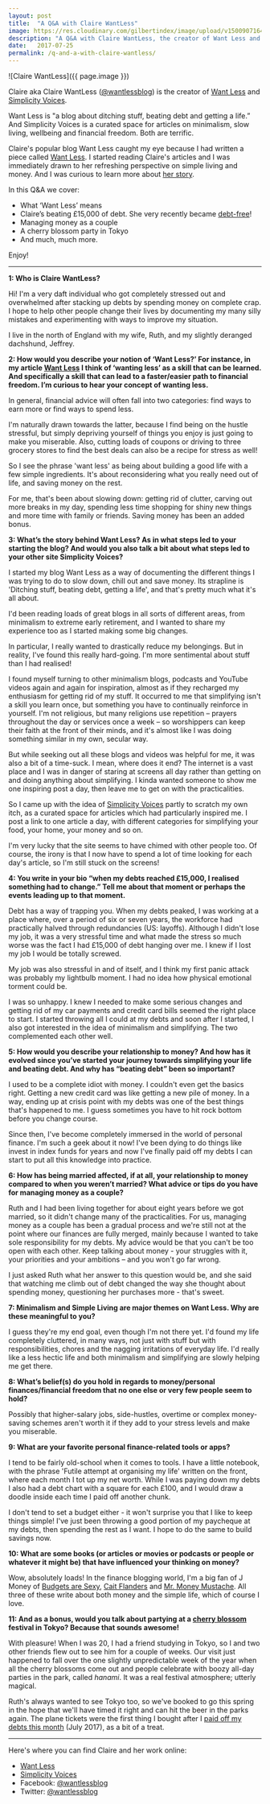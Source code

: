 ```yaml
---
layout: post
title:  "A Q&A with Claire WantLess"
image: https://res.cloudinary.com/gilbertindex/image/upload/v1500907164/claire_wantless.jpg
description: "A Q&A with Claire WantLess, the creator of Want Less and Simplicity Voices"
date:   2017-07-25
permalink: /q-and-a-with-claire-wantless/
---
```


![Claire WantLess]({{ page.image }})

Claire aka Claire WantLess ([@wantlessblog](https://twitter.com/@wantlessblog)) is the creator of [Want Less](http://www.wantless.co.uk/) and [Simplicity Voices](http://simplicityvoices.com/).

Want Less is "a blog about ditching stuff, beating debt and getting a life.” And Simplicity Voices is a curated space for articles on minimalism, slow living, wellbeing and financial freedom. Both are terrific.

Claire's popular blog Want Less caught my eye because I had written a piece called [Want Less](https://www.gilbertindex.com/want-less/). I started reading Claire's articles and I was immediately drawn to her refreshing perspective on simple living and money. And I was curious to learn more about [her story](http://www.wantless.co.uk/index.php/about-claire/).

In this Q&A we cover:

* What ‘Want Less’ means
* Claire’s beating £15,000 of debt. She very recently became [debt-free](http://www.wantless.co.uk/index.php/2017/07/01/goodbye-debt-memorable/)!
* Managing money as a couple
* A cherry blossom party in Tokyo
* And much, much more.

Enjoy!

---

**1: Who is Claire WantLess?**

Hi! I'm a very daft individual who got completely stressed out and overwhelmed after stacking up debts by spending money on complete crap. I hope to help other people change their lives by documenting my many silly mistakes and experimenting with ways to improve my situation.

I live in the north of England with my wife, Ruth, and my slightly deranged dachshund, Jeffrey.

**2: How would you describe your notion of ‘Want Less?’ For instance, in my article [Want Less](https://www.gilbertindex.com/want-less/) I think of ‘wanting less’ as a skill that can be learned. And specifically a skill that can lead to a faster/easier path to financial freedom. I’m curious to hear your concept of wanting less.**

In general, financial advice will often fall into two categories: find ways to earn more or find ways to spend less.

I'm naturally drawn towards the latter, because I find being on the hustle stressful, but simply depriving yourself of things you enjoy is just going to make you miserable. Also, cutting loads of coupons or driving to three grocery stores to find the best deals can also be a recipe for stress as well!

So I see the phrase 'want less' as being about building a good life with a few simple ingredients. It's about reconsidering what you really need out of life, and saving money on the rest.

For me, that's been about slowing down: getting rid of clutter, carving out more breaks in my day, spending less time shopping for shiny new things and more time with family or friends. Saving money has been an added bonus.


**3: What’s the story behind Want Less? As in what steps led to your starting the blog? And would you also talk a bit about what steps led to your other site Simplicity Voices?**

I started my blog Want Less as a way of documenting the different things I was trying to do to slow down, chill out and save money. Its strapline is 'Ditching stuff, beating debt, getting a life', and that's pretty much what it's all about.

I'd been reading loads of great blogs in all sorts of different areas, from minimalism to extreme early retirement, and I wanted to share my experience too as I started making some big changes.

In particular, I really wanted to drastically reduce my belongings. But in reality, I've found this really hard-going. I'm more sentimental about stuff than I had realised!

I found myself turning to other minimalism blogs, podcasts and YouTube videos again and again for inspiration, almost as if they recharged my enthusiasm for getting rid of my stuff. It occurred to me that simplifying isn't a skill you learn once, but something you have to continually reinforce in yourself. I'm not religious, but many religions use repetition – prayers throughout the day or services once a week – so worshippers can keep their faith at the front of their minds, and it's almost like I was doing something similar in my own, secular way.

But while seeking out all these blogs and videos was helpful for me, it was also a bit of a time-suck. I mean, where does it end? The internet is a vast place and I was in danger of staring at screens all day rather than getting on and doing anything about simplifying. I kinda wanted someone to show me one inspiring post a day, then leave me to get on with the practicalities.

So I came up with the idea of [Simplicity Voices](http://simplicityvoices.com/) partly to scratch my own itch, as a curated space for articles which had particularly inspired me. I post a link to one article a day, with different categories for simplifying your food, your home, your money and so on.

I'm very lucky that the site seems to have chimed with other people too. Of course, the irony is that I now have to spend a lot of time looking for each day's article, so I'm still stuck on the screens!

**4: You write in your bio “when my debts reached £15,000, I realised something had to change.” Tell me about that moment or perhaps the events leading up to that moment.**

Debt has a way of trapping you. When my debts peaked, I was working at a place where, over a period of six or seven years, the workforce had practically halved through redundancies (US: layoffs). Although I didn't lose my job, it was a very stressful time and what made the stress so much worse was the fact I had £15,000 of debt hanging over me. I knew if I lost my job I would be totally screwed.

My job was also stressful in and of itself, and I think my first panic attack was probably my lightbulb moment. I had no idea how physical emotional torment could be.

I was so unhappy. I knew I needed to make some serious changes and getting rid of my car payments and credit card bills seemed the right place to start. I started throwing all I could at my debts and soon after I started, I also got interested in the idea of minimalism and simplifying. The two complemented each other well.

**5: How would you describe your relationship to money? And how has it evolved since you’ve started your journey towards simplifying your life and beating debt. And why has “beating debt” been so important?**


I used to be a complete idiot with money. I couldn't even get the basics right. Getting a new credit card was like getting a new pile of money. In a way, ending up at crisis point with my debts was one of the best things that's happened to me. I guess sometimes you have to hit rock bottom before you change course.

Since then, I've become completely immersed in the world of personal finance. I'm such a geek about it now! I've been dying to do things like invest in index funds for years and now I've finally paid off my debts I can start to put all this knowledge into practice.

**6:  How has being married affected, if at all, your relationship to money compared to when you weren’t married? What advice or tips do you have for managing money as a couple?**

Ruth and I had been living together for about eight years before we got married, so it didn't change many of the practicalities. For us, managing money as a couple has been a gradual process and we're still not at the point where our finances are fully merged, mainly because I wanted to take sole responsibility for my debts. My advice would be that you can't be too open with each other. Keep talking about money - your struggles with it, your priorities and your ambitions – and you won't go far wrong.

I just asked Ruth what her answer to this question would be, and she said that watching me climb out of debt changed the way she thought about spending money, questioning her purchases more - that's sweet.

**7:  Minimalism and Simple Living are major themes on Want Less. Why are these meaningful to you?**

I guess they're my end goal, even though I'm not there yet. I'd found my life completely cluttered, in many ways, not just with stuff but with responsibilities, chores and the nagging irritations of everyday life. I'd really like a less hectic life and both minimalism and simplifying are slowly helping me get there.

**8: What’s belief(s) do you hold in regards to money/personal finances/financial freedom that no one else or very few people seem to hold?**

Possibly that higher-salary jobs, side-hustles, overtime or complex money-saving schemes aren't worth it if they add to your stress levels and make you miserable. 

**9: What are your favorite personal finance-related tools or apps?**

I tend to be fairly old-school when it comes to tools. I have a little notebook, with the phrase 'Futile attempt at organising my life' written on the front, where each month I tot up my net worth. While I was paying down my debts I also had a debt chart with a square for each £100, and I would draw a doodle inside each time I paid off another chunk.

I don't tend to set a budget either - it won't surprise you that I like to keep things simple! I've just been throwing a good portion of my paycheque at my debts, then spending the rest as I want. I hope to do the same to build savings now.

**10: What are some books (or articles or movies or podcasts or people or whatever it might be) that have influenced your thinking on money?**

Wow, absolutely loads! In the finance blogging world, I'm a big fan of J Money of [Budgets are Sexy](http://www.budgetsaresexy.com/), [Cait Flanders](https://caitflanders.com/) and [Mr. Money Mustache](http://www.mrmoneymustache.com/). All three of these write about both money and the simple life, which of course I love.

**11: And as a bonus, would you talk about partying at a [cherry blossom](http://www.wantless.co.uk/index.php/2016/05/08/downside/) festival in Tokyo? Because that sounds awesome!**

With pleasure! When I was 20, I had a friend studying in Tokyo, so I and two other friends flew out to see him for a couple of weeks. Our visit just happened to fall over the one slightly unpredictable week of the year when all the cherry blossoms come out and people celebrate with boozy all-day parties in the park, called *hanami*. It was a real festival atmosphere; utterly magical.

Ruth's always wanted to see Tokyo too, so we've booked to go this spring in the hope that we'll have timed it right and can hit the beer in the parks again. The plane tickets were the first thing I bought after I [paid off my debts this month](http://www.wantless.co.uk/index.php/2017/07/01/goodbye-debt-memorable/) (July 2017), as a bit of a treat.

---

Here's where you can find Claire and her work online:

* [Want Less](http://www.wantless.co.uk/)
* [Simplicity Voices](http://simplicityvoices.com/)
* Facebook: [@wantlessblog](https://www.facebook.com/wantlessblog)
* Twitter: [@wantlessblog](https://twitter.com/@wantlessblog)


